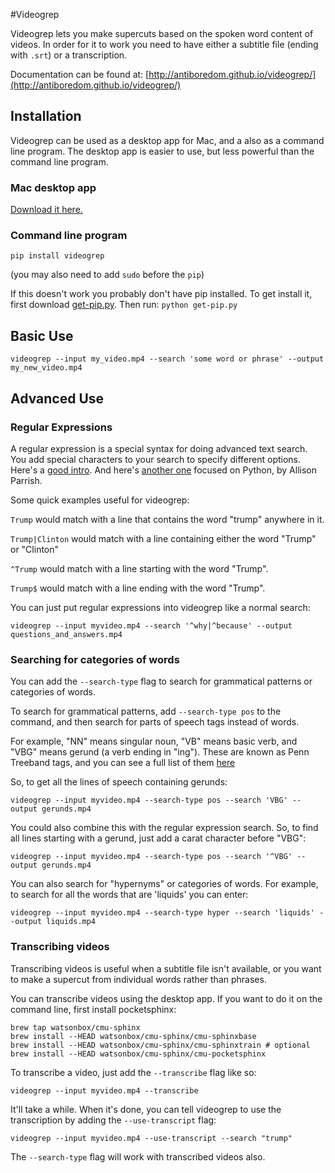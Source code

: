 #Videogrep

Videogrep lets you make supercuts based on the spoken word content of videos. In order for it to work you need to have either a subtitle file (ending with ```.srt```) or a transcription.

Documentation can be found at: [http://antiboredom.github.io/videogrep/](http://antiboredom.github.io/videogrep/)

## Installation

Videogrep can be used as a desktop app for Mac, and a also as a command line program. The desktop app is easier to use, but less powerful than the command line program.

### Mac desktop app

[Download it here.](http://saaaam.s3.amazonaws.com/VideoGrep.app.zip)


### Command line program

```
pip install videogrep
```
(you may also need to add ```sudo``` before the ```pip```)

If this doesn't work you probably don't have pip installed. To get install it, first download [get-pip.py](https://bootstrap.pypa.io/get-pip.py). Then run:
```python get-pip.py```


## Basic Use

```
videogrep --input my_video.mp4 --search 'some word or phrase' --output my_new_video.mp4
```

## Advanced Use

### Regular Expressions
A regular expression is a special syntax for doing advanced text search. You add special characters to your search to specify different options. Here's a [good intro](http://www.regular-expressions.info/quickstart.html). And here's [another one](http://www.decontextualize.com/teaching/rwet/regular-expressions/) focused on Python, by Allison Parrish.

Some quick examples useful for videogrep:

```Trump``` would match with a line that contains the word "trump" anywhere in it.

```Trump|Clinton``` would match with a line containing either the word "Trump" or "Clinton"

```^Trump``` would match with a line starting with the word "Trump".

```Trump$``` would match with a line ending with the word "Trump".

You can just put regular expressions into videogrep like a normal search:

```
videogrep --input myvideo.mp4 --search '^why|^because' --output questions_and_answers.mp4
```


### Searching for categories of words
You can add the ```--search-type``` flag to search for grammatical patterns or categories of words.

To search for grammatical patterns, add ```--search-type pos``` to the command, and then search for parts of speech tags instead of words. 

For example, "NN" means singular noun, "VB" means basic verb, and "VBG" means gerund (a verb ending in "ing"). These are known as Penn Treeband tags, and you can see a full list of them [here](https://www.ling.upenn.edu/courses/Fall_2003/ling001/penn_treebank_pos.html)

So, to get all the lines of speech containing gerunds:

```
videogrep --input myvideo.mp4 --search-type pos --search 'VBG' --output gerunds.mp4
```

You could also combine this with the regular expression search. So, to find all lines starting with a gerund, just add a carat character before "VBG":

```
videogrep --input myvideo.mp4 --search-type pos --search '^VBG' --output gerunds.mp4
```


You can also search for "hypernyms" or categories of words. For example, to search for all the words that are 'liquids' you can enter:

```
videogrep --input myvideo.mp4 --search-type hyper --search 'liquids' --output liquids.mp4
```

### Transcribing videos

Transcribing videos is useful when a subtitle file isn't available, or you want to make a supercut from individual words rather than phrases.

You can transcribe videos using the desktop app. If you want to do it on the command line, first install pocketsphinx:

```
brew tap watsonbox/cmu-sphinx
brew install --HEAD watsonbox/cmu-sphinx/cmu-sphinxbase
brew install --HEAD watsonbox/cmu-sphinx/cmu-sphinxtrain # optional
brew install --HEAD watsonbox/cmu-sphinx/cmu-pocketsphinx
```

To transcribe a video, just add the ```--transcribe``` flag like so:

```
videogrep --input myvideo.mp4 --transcribe
```

It'll take a while. When it's done, you can tell videogrep to use the transcription by adding the ```--use-transcript``` flag:

```
videogrep --input myvideo.mp4 --use-transcript --search "trump"
```

The ```--search-type``` flag will work with transcribed videos also.








